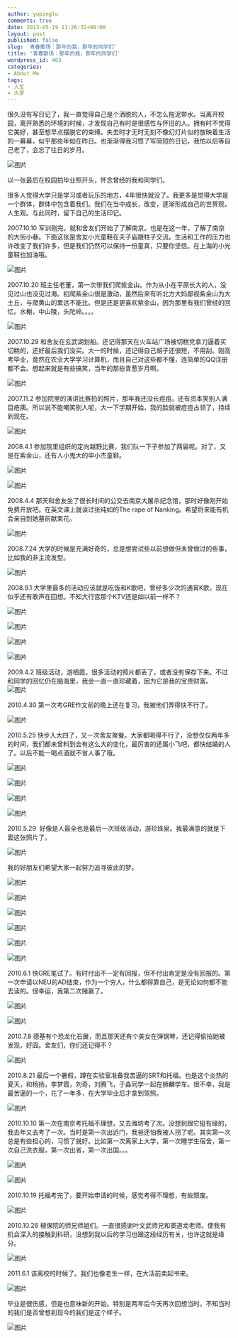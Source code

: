 ```yaml
---
author: yupinglu
comments: true
date: 2013-05-19 11:26:32+00:00
layout: post
published: false
slug: '青春散场：那年的我，那年的同学们'
title: '青春散场：那年的我，那年的同学们'
wordpress_id: 463
categories:
- About Me
tags:
- 人生
- 大学
---
```























很久没有写日记了，我一直觉得自己是个洒脱的人，不怎么拖泥带水。当离开校园，离开熟悉的环境的时候，才发现自己有时是很感性与怀旧的人。拥有时不觉得它美好，甚至想早点摆脱它的束缚。失去时才无时无刻不像幻灯片似的放映着生活的一幕幕，似乎那些年如在昨日。也渐渐得我习惯了写简短的日记，我怕以后等自己老了，会忘了往日的岁月。

![图片](http://p.qpimg.cn/cgi-bin/cgi_imgproxy?url=http%3A%2F%2Ffarm8.staticflickr.com%2F7283%2F8742744041_e312d653d0_b.jpg&size=0)

以一张最后在校园拍毕业照开头，怀念曾经的我和同学们。

很多人觉得大学只是学习或者玩乐的地方，4年很快就没了。我更多是觉得大学是一个群体，群体中包含着我们。我们在当中成长，改变，逐渐形成自己的世界观，人生观。与此同时，留下自己的生活印记。


2007.10.10 军训刚完，就和舍友们开始了了解南京。也是在这一年，了解了南京的大街小巷。下面这张是舍友小光童鞋在夫子庙跟柱子交流。生活和工作的压力也许改变了我们许多，但是我们仍然可以保持一份童真，只要你坚信。在上海的小光童鞋也加油哦。

![图片](http://p.qpimg.cn/cgi-bin/cgi_imgproxy?url=http%3A%2F%2Ffarm8.staticflickr.com%2F7287%2F8743915394_70617e5e59_b.jpg&size=0)


2007.10.20 班主任老董，第一次带我们爬紫金山。作为从小在平原长大的人，没见过山也没见过海。初爬紫金山很是激动，虽然后来有听北方大妈鄙视紫金山为大土丘，与爬黄山的累远不能比。但是还是更喜欢紫金山，因为那里有我们曾经的回忆。水榭，中山陵，头陀岭。。。。

![图片](http://p.qpimg.cn/cgi-bin/cgi_imgproxy?url=http%3A%2F%2Ffarm8.staticflickr.com%2F7292%2F8743915552_99f6e29e9c_b.jpg&size=0)

2007.10.29 和舍友在玄武湖划船。还记得那天在火车站广场被切糕党拿刀逼着买切糕的，还好最后我们没买。大一的时候，还记得自己胡子还很短，不用刮。刚高考毕业，竟然在农业大学学习计算机，而且自己对这些都不懂，连简单的QQ注册都不会。想起来就是有些搞笑，当年的那些青葱岁月啊。

![图片](http://p.qpimg.cn/cgi-bin/cgi_imgproxy?url=http%3A%2F%2Ffarm8.staticflickr.com%2F7288%2F8743914808_09a726dc7a_z.jpg&size=0)


2007.11.2 参加院里的演讲比赛拍的照片，那年我还没长痘痘。还有资本笑别人满目疮痍。所以说不能嘲笑别人呢，大一下学期开始，我的脸就被痘痘占领了，持续到现在。

![图片](http://p.qpimg.cn/cgi-bin/cgi_imgproxy?url=http%3A%2F%2Ffarm8.staticflickr.com%2F7293%2F8743915504_d58e987d43_b.jpg&size=0)

2008.4.1 参加院里组织的定向越野比赛，我们队一下子参加了两届呢。对了，又是在紫金山，还有人小鬼大的申小杰童鞋。

![图片](http://p.qpimg.cn/cgi-bin/cgi_imgproxy?url=http%3A%2F%2Ffarm8.staticflickr.com%2F7282%2F8743915598_c0ff8a5036_c.jpg&size=0)

![图片](http://p.qpimg.cn/cgi-bin/cgi_imgproxy?url=http%3A%2F%2Ffarm8.staticflickr.com%2F7288%2F8742797765_a2f059afdc_c.jpg&size=0)

2008.4.4 那天和舍友坐了很长时间的公交去南京大屠杀纪念馆，那时好像刚开始免费开放吧。在英文课上就读过张纯如的The rape of Nanking。希望将来能有机会亲自到她墓前献束花。

![图片](http://p.qpimg.cn/cgi-bin/cgi_imgproxy?url=http%3A%2F%2Ffarm8.staticflickr.com%2F7294%2F8742797843_436e46bf22_c.jpg&size=0)

2008.7.24 大学的时候是充满好奇的，总是想尝试些以前想做但未曾做过的些事，比如我的非主流发型。

![图片](http://p.qpimg.cn/cgi-bin/cgi_imgproxy?url=http%3A%2F%2Ffarm8.staticflickr.com%2F7288%2F8743915824_fec7d75030_c.jpg&size=0)


2008.9.1 大学里最多的活动应该就是吃饭和K歌吧，曾经多少次的通宵K歌，现在似乎还有歌声在回想。不知大行宫那个KTV还是如以前一样不？

![图片](http://p.qpimg.cn/cgi-bin/cgi_imgproxy?url=http%3A%2F%2Ffarm8.staticflickr.com%2F7293%2F8743915892_0d2106bce9_c.jpg&size=0)

![图片](http://p.qpimg.cn/cgi-bin/cgi_imgproxy?url=http%3A%2F%2Ffarm8.staticflickr.com%2F7288%2F8742798143_cbdf31a090_c.jpg&size=0)

![图片](http://p.qpimg.cn/cgi-bin/cgi_imgproxy?url=http%3A%2F%2Ffarm8.staticflickr.com%2F7292%2F8743045495_f8d402258a_c.jpg&size=0)

![图片](http://p.qpimg.cn/cgi-bin/cgi_imgproxy?url=http%3A%2F%2Ffarm8.staticflickr.com%2F7287%2F8742798267_34131da72b_c.jpg&size=0)


2009.4.2 班级活动，游栖霞。很多活动的照片都丢了，或者没有保存下来。不过和同学的回忆仍在脑海里，我会一直一直珍藏着，因为它是我的宝贵财富。
![图片](http://p.qpimg.cn/cgi-bin/cgi_imgproxy?url=http%3A%2F%2Ffarm8.staticflickr.com%2F7285%2F8742797051_37ebabc26e_z.jpg&size=0)


2010.4.30 第一次考GRE作文前的晚上还在复习，我被他们弄得快不行了。

![图片](http://p.qpimg.cn/cgi-bin/cgi_imgproxy?url=http%3A%2F%2Ffarm8.staticflickr.com%2F7293%2F8742797045_c387b5d362_c.jpg&size=0)

2010.5.25 快步入大四了，又一次舍友聚餐。大家都喝得不行了，没想仅仅两年多的时间，我们都未曾料到会有这么大的变化，最厉害的还属小飞吧，都快结婚的人了。以后不能一喝点酒就不省人事了哦。

![图片](http://p.qpimg.cn/cgi-bin/cgi_imgproxy?url=http%3A%2F%2Ffarm8.staticflickr.com%2F7294%2F8743914902_6f41b4d188_c.jpg&size=0)

![图片](http://p.qpimg.cn/cgi-bin/cgi_imgproxy?url=http%3A%2F%2Ffarm8.staticflickr.com%2F7290%2F8743914954_03ff01946c_c.jpg&size=0)

![图片](http://p.qpimg.cn/cgi-bin/cgi_imgproxy?url=http%3A%2F%2Ffarm8.staticflickr.com%2F7294%2F8742797161_e4246b9daf_c.jpg&size=0)

![图片](http://p.qpimg.cn/cgi-bin/cgi_imgproxy?url=http%3A%2F%2Ffarm8.staticflickr.com%2F7293%2F8742797145_5b0c8b2636_c.jpg&size=0)

2010.5.29  好像是人最全也是最后一次班级活动，游珍珠泉。我最满意的就是下面这张照片了。

![图片](http://p.qpimg.cn/cgi-bin/cgi_imgproxy?url=http%3A%2F%2Ffarm8.staticflickr.com%2F7292%2F8742799201_ebf052c16e_c.jpg&size=0)

我的好朋友们希望大家一起努力追寻彼此的梦。

![图片](http://p.qpimg.cn/cgi-bin/cgi_imgproxy?url=http%3A%2F%2Ffarm8.staticflickr.com%2F7288%2F8742799949_4c239ac888_c.jpg&size=0)

![图片](http://p.qpimg.cn/cgi-bin/cgi_imgproxy?url=http%3A%2F%2Ffarm8.staticflickr.com%2F7283%2F8743918742_c909ac7e0b_c.jpg&size=0)

![图片](http://p.qpimg.cn/cgi-bin/cgi_imgproxy?url=http%3A%2F%2Ffarm8.staticflickr.com%2F7294%2F8743919614_1f7a3ed5cc_c.jpg&size=0)

![图片](http://p.qpimg.cn/cgi-bin/cgi_imgproxy?url=http%3A%2F%2Ffarm8.staticflickr.com%2F7284%2F8743920436_22a4ca03a4_c.jpg&size=0)

![图片](http://p.qpimg.cn/cgi-bin/cgi_imgproxy?url=http%3A%2F%2Ffarm8.staticflickr.com%2F7291%2F8743921422_ef09510da9_c.jpg&size=0)

![图片](http://p.qpimg.cn/cgi-bin/cgi_imgproxy?url=http%3A%2F%2Ffarm8.staticflickr.com%2F7288%2F8743922256_2334489759_c.jpg&size=0)

2010.6.1 快GRE笔试了。有时付出不一定有回报，但不付出肯定是没有回报的。第一次申请以NEU的AD结束，作为一个穷人，什么都得靠自己，是无论如何都不能去读的。很幸运，我第二次赌赢了。

![图片](http://p.qpimg.cn/cgi-bin/cgi_imgproxy?url=http%3A%2F%2Ffarm8.staticflickr.com%2F7282%2F8743915028_eef160d5b4_c.jpg&size=0)

![图片](http://p.qpimg.cn/cgi-bin/cgi_imgproxy?url=http%3A%2F%2Ffarm8.staticflickr.com%2F7288%2F8742797263_519858dc46_c.jpg&size=0)

2010.7.8 德基有个恐龙化石展，而且那天还有个美女在弹钢琴，还记得偷拍她被发现，好囧。舍友们，你们还记得不？

![图片](http://p.qpimg.cn/cgi-bin/cgi_imgproxy?url=http%3A%2F%2Ffarm8.staticflickr.com%2F7286%2F8743915190_8746fe4874_c.jpg&size=0)

2010.8.21 最后一个暑假，蹲在实验室准备我苦逼的SRT和托福。也是这个炎热的夏天，和杨扬，李梦霞，刘奇，刘腾飞，于淼同学一起在狮麟学车。很不幸，我是最苦逼的一个，花了一年多，在大学毕业后才拿到驾照。

![图片](http://p.qpimg.cn/cgi-bin/cgi_imgproxy?url=http%3A%2F%2Ffarm8.staticflickr.com%2F7289%2F8743915176_d8b56fd9cb_c.jpg&size=0)

2010.10.10 第一次在南京考托福不理想，又去潍坊考了次。没想到跟它挺有缘的，我去年又去考了一次。当时是第一次出远门，我爸还怕我被人拐了呢。其实第一次总是有些担心的，习惯了就好。比如第一次离家上大学，第一次睡学生宿舍，第一次自己洗衣服，第一次出省，第一次出国。。。

![图片](http://p.qpimg.cn/cgi-bin/cgi_imgproxy?url=http%3A%2F%2Ffarm8.staticflickr.com%2F7286%2F8742805015_8d007d0f2b_c.jpg&size=0)

![图片](http://p.qpimg.cn/cgi-bin/cgi_imgproxy?url=http%3A%2F%2Ffarm8.staticflickr.com%2F7281%2F8742805735_8f60b71614_c.jpg&size=0)

2010.10.19 托福考完了，要开始申请的时候，感觉考得不理想，有些颓废。

![图片](http://p.qpimg.cn/cgi-bin/cgi_imgproxy?url=http%3A%2F%2Ffarm8.staticflickr.com%2F7292%2F8743915242_4776f0babd_c.jpg&size=0)

2010.10.26 植保院的师兄师姐们。一直很感谢叶文武师兄和窦道龙老师。使我有机会深入的接触到科研，没想到我以后的学习也跟这段经历有关，也许这就是缘分。

![图片](http://p.qpimg.cn/cgi-bin/cgi_imgproxy?url=http%3A%2F%2Ffarm8.staticflickr.com%2F7291%2F8743923990_dca3941df4_c.jpg&size=0)

2011.6.1 该离校的时候了。我们也像老生一样，在大活前卖起书来。

![图片](http://p.qpimg.cn/cgi-bin/cgi_imgproxy?url=http%3A%2F%2Ffarm8.staticflickr.com%2F7281%2F8742797481_9735c56045_c.jpg&size=0)

毕业是很伤感，但是也意味新的开始。特别是两年后今天再次回想当时，不知当时的我们是否曾想到现今的我们是这个样子。

![图片](http://p.qpimg.cn/cgi-bin/cgi_imgproxy?url=http%3A%2F%2Ffarm8.staticflickr.com%2F7283%2F8743914786_bd5cb1043f_c.jpg&size=0)














